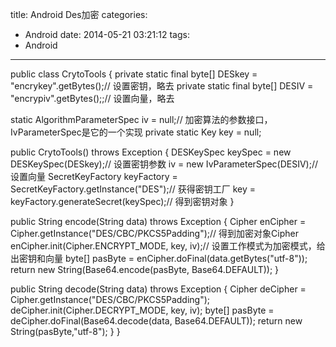 title: Android Des加密
categories:
  - Android
date: 2014-05-21 03:21:12
tags:
  - Android
---

public class CrytoTools {
private static final byte[] DESkey = "encrykey".getBytes();// 设置密钥，略去
private static final byte[] DESIV = "encrypiv".getBytes();;// 设置向量，略去

static AlgorithmParameterSpec iv = null;// 加密算法的参数接口，IvParameterSpec是它的一个实现
private static Key key = null;

public CrytoTools() throws Exception {
DESKeySpec keySpec = new DESKeySpec(DESkey);// 设置密钥参数
iv = new IvParameterSpec(DESIV);// 设置向量
SecretKeyFactory keyFactory = SecretKeyFactory.getInstance("DES");// 获得密钥工厂
key = keyFactory.generateSecret(keySpec);// 得到密钥对象
}

public String encode(String data) throws Exception {
Cipher enCipher = Cipher.getInstance("DES/CBC/PKCS5Padding");// 得到加密对象Cipher
enCipher.init(Cipher.ENCRYPT_MODE, key, iv);// 设置工作模式为加密模式，给出密钥和向量
byte[] pasByte = enCipher.doFinal(data.getBytes("utf-8"));
return new String(Base64.encode(pasByte, Base64.DEFAULT));
}

public String decode(String data) throws Exception {
Cipher deCipher = Cipher.getInstance("DES/CBC/PKCS5Padding");
deCipher.init(Cipher.DECRYPT_MODE, key, iv);
byte[] pasByte = deCipher.doFinal(Base64.decode(data, Base64.DEFAULT));
return new String(pasByte,"utf-8");
}
}

&nbsp;